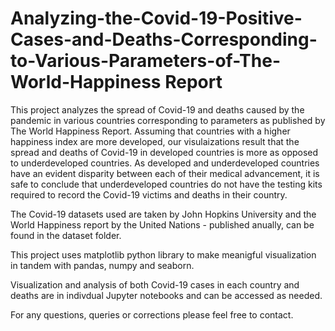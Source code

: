 # Analyzing-the-Covid-19-Positive-Cases-and-Deaths-Corresponding-to-Various-Parameters-of-The-World-Happiness Report

This project analyzes the spread of Covid-19 and deaths caused by the pandemic in various countries corresponding to parameters as published by The World Happiness Report. Assuming that countries with a higher happiness index are more developed, our visulaizations result that the spread and deaths of Covid-19 in developed countries is more as opposed to underdeveloped countries. As developed and underdeveloped countries have an evident disparity between each of their medical advancement, it is safe to conclude that underdeveloped countries do not have the testing kits required to record the Covid-19 victims and deaths in their country.

The Covid-19 datasets used are taken by John Hopkins University and the World Happiness report by the United Nations - published anually, can be found in the dataset folder.

This project uses matplotlib python library to make meanigful visualization in tandem with pandas, numpy and seaborn.

Visualization and analysis of both Covid-19 cases in each country and deaths are in indivdual Jupyter notebooks and can be accessed as needed.

For any questions, queries or corrections please feel free to contact.
